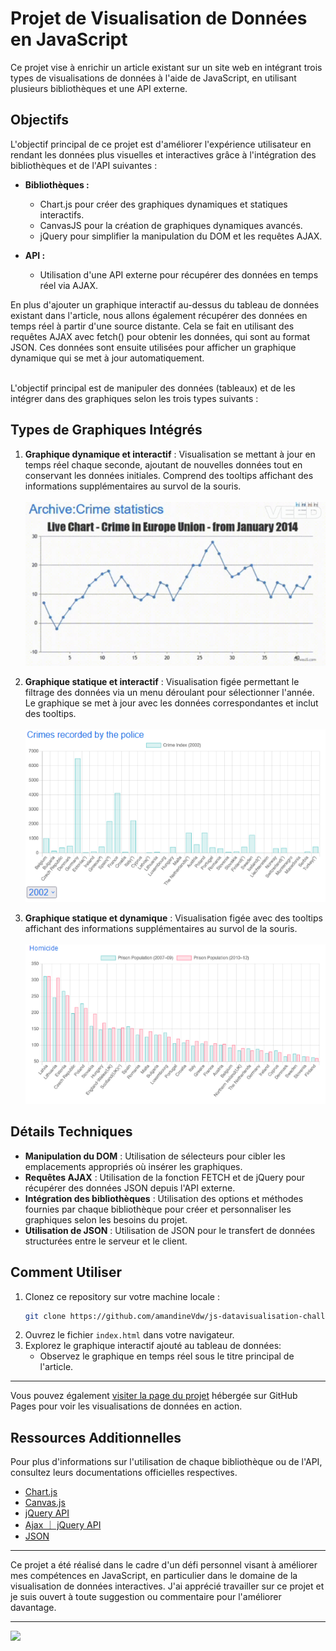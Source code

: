 # Projet de Visualisation de Données en JavaScript

Ce projet vise à enrichir un article existant sur un site web en intégrant trois types de visualisations de données à l'aide de JavaScript, en utilisant plusieurs bibliothèques et une API externe.

## Objectifs

L'objectif principal de ce projet est d'améliorer l'expérience utilisateur en rendant les données plus visuelles et interactives grâce à l'intégration des bibliothèques et de l'API suivantes :

- **Bibliothèques :**

  - Chart.js pour créer des graphiques dynamiques et statiques interactifs.
  - CanvasJS pour la création de graphiques dynamiques avancés.
  - jQuery pour simplifier la manipulation du DOM et les requêtes AJAX.

- **API :**
  - Utilisation d'une API externe pour récupérer des données en temps réel via AJAX.

En plus d'ajouter un graphique interactif au-dessus du tableau de données existant dans l'article, nous allons également récupérer des données en temps réel à partir d'une source distante. Cela se fait en utilisant des requêtes AJAX avec fetch() pour obtenir les données, qui sont au format JSON. Ces données sont ensuite utilisées pour afficher un graphique dynamique qui se met à jour automatiquement.

<br>
L'objectif principal est de manipuler des données (tableaux) et de les intégrer dans des graphiques selon les trois types suivants :

## Types de Graphiques Intégrés

1. **Graphique dynamique et interactif** : Visualisation se mettant à jour en temps réel chaque seconde, ajoutant de nouvelles données tout en conservant les données initiales. Comprend des tooltips affichant des informations supplémentaires au survol de la souris.
   <br>  
   ![](https://github.com/amandineVdw/js-datavisualisation-challenge/raw/test1/readmeGif.gif)

2. **Graphique statique et interactif** : Visualisation figée permettant le filtrage des données via un menu déroulant pour sélectionner l'année. Le graphique se met à jour avec les données correspondantes et inclut des tooltips.
   <br>  
   ![](https://github.com/amandineVdw/js-datavisualisation-challenge/raw/test1/readmePic1.png)

3. **Graphique statique et dynamique** : Visualisation figée avec des tooltips affichant des informations supplémentaires au survol de la souris.
   <br>  
   ![](https://github.com/amandineVdw/js-datavisualisation-challenge/raw/test1/readmePic2.png)

## Détails Techniques

- **Manipulation du DOM** : Utilisation de sélecteurs pour cibler les emplacements appropriés où insérer les graphiques.
- **Requêtes AJAX** : Utilisation de la fonction FETCH et de jQuery pour récupérer des données JSON depuis l'API externe.
- **Intégration des bibliothèques** : Utilisation des options et méthodes fournies par chaque bibliothèque pour créer et personnaliser les graphiques selon les besoins du projet.
- **Utilisation de JSON** : Utilisation de JSON pour le transfert de données structurées entre le serveur et le client.

## Comment Utiliser

1. Clonez ce repository sur votre machine locale :
   ```bash
   git clone https://github.com/amandineVdw/js-datavisualisation-challenge.git
   ```
2. Ouvrez le fichier `index.html` dans votre navigateur.
3. Explorez le graphique interactif ajouté au tableau de données:
   - Observez le graphique en temps réel sous le titre principal de l'article.

---

Vous pouvez également [visiter la page du projet](https://amandinevdw.github.io/js-datavisualisation-challenge/) hébergée sur GitHub Pages pour voir les visualisations de données en action.

## Ressources Additionnelles

Pour plus d'informations sur l'utilisation de chaque bibliothèque ou de l'API, consultez leurs documentations officielles respectives.

- [Chart.js](https://www.chartjs.org/docs/latest/)
- [Canvas.js](https://canvasjs.com/docs/charts/basics-of-creating-html5-chart/)
- [jQuery API](https://api.jquery.com/)
- [Ajax ｜ jQuery API](https://api.jquery.com/category/ajax/)
- [JSON](https://www.jsondoc.org/)

---

Ce projet a été réalisé dans le cadre d'un défi personnel visant à améliorer mes compétences en JavaScript, en particulier dans le domaine de la visualisation de données interactives. J'ai apprécié travailler sur ce projet et je suis ouvert à toute suggestion ou commentaire pour l'améliorer davantage.

---

![](https://github.com/amandineVdw/js-datavisualisation-challenge/raw/test1/readmeGif.gif2)
